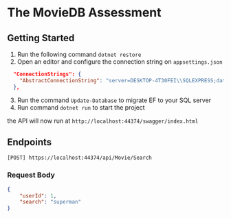 # The MovieDB Assessment

## Getting Started
1. Run the following command `dotnet restore`
2. Open an editor and configure the connection string on `appsettings.json`

```json
  "ConnectionStrings": {
    "AbstractConnectionString": "server=DESKTOP-4T30FEI\\SQLEXPRESS;database=demoapp;Trusted_connection=true"
  },
```

3. Run the command `Update-Database` to migrate EF to your SQL server
4. Run command `dotnet run` to start the project

the API will now run at `http://localhost:44374/swagger/index.html`


## Endpoints

```
[POST] https://localhost:44374/api/Movie/Search

```

### Request Body

```json
{
    "userId": 1,
    "search": "superman"
}
```
